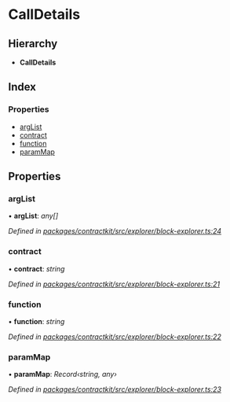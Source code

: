 # CallDetails

## Hierarchy

* **CallDetails**

## Index

### Properties

* [argList](_explorer_block_explorer_.calldetails.md#arglist)
* [contract](_explorer_block_explorer_.calldetails.md#contract)
* [function](_explorer_block_explorer_.calldetails.md#function)
* [paramMap](_explorer_block_explorer_.calldetails.md#parammap)

## Properties

### argList

• **argList**: _any\[\]_

_Defined in_ [_packages/contractkit/src/explorer/block-explorer.ts:24_](https://github.com/celo-org/celo-monorepo/blob/master/packages/contractkit/src/explorer/block-explorer.ts#L24)

### contract

• **contract**: _string_

_Defined in_ [_packages/contractkit/src/explorer/block-explorer.ts:21_](https://github.com/celo-org/celo-monorepo/blob/master/packages/contractkit/src/explorer/block-explorer.ts#L21)

### function

• **function**: _string_

_Defined in_ [_packages/contractkit/src/explorer/block-explorer.ts:22_](https://github.com/celo-org/celo-monorepo/blob/master/packages/contractkit/src/explorer/block-explorer.ts#L22)

### paramMap

• **paramMap**: _Record‹string, any›_

_Defined in_ [_packages/contractkit/src/explorer/block-explorer.ts:23_](https://github.com/celo-org/celo-monorepo/blob/master/packages/contractkit/src/explorer/block-explorer.ts#L23)

